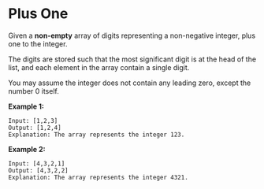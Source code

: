 # Plus One

Given a **non-empty** array of digits representing a non-negative integer, plus one to the integer.

The digits are stored such that the most significant digit is at the head of the list, and each element in the array contain a single digit.

You may assume the integer does not contain any leading zero, except the number 0 itself.

**Example 1:**

```pseudo
Input: [1,2,3]
Output: [1,2,4]
Explanation: The array represents the integer 123.
```

**Example 2:**

```pseudo
Input: [4,3,2,1]
Output: [4,3,2,2]
Explanation: The array represents the integer 4321.
```
